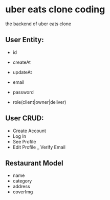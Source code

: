 # uber eats clone coding

the backend of uber eats clone

## User Entity:
- id
- createAt
- updateAt

- email
- password
- role(client|owner|deliver)

## User CRUD:

- Create Account
- Log In
- See Profile
- Edit Profile
_ Verify Email

## Restaurant Model
- name
- category
- address
- coverImg